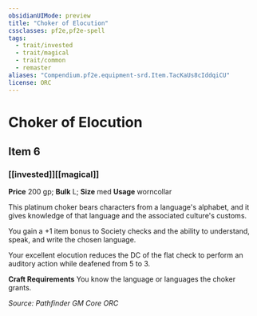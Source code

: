 ```yaml
---
obsidianUIMode: preview
title: "Choker of Elocution"
cssclasses: pf2e,pf2e-spell
tags:
  - trait/invested
  - trait/magical
  - trait/common
  - remaster
aliases: "Compendium.pf2e.equipment-srd.Item.TacKaUs8cIddqiCU"
license: ORC
---
```

# Choker of Elocution
## Item 6
### [[invested]][[magical]]


**Price** 200 gp; 
**Bulk** L; **Size** med
**Usage** worncollar

This platinum choker bears characters from a language's alphabet, and it gives knowledge of that language and the associated culture's customs.

You gain a +1 item bonus to Society checks and the ability to understand, speak, and write the chosen language.

Your excellent elocution reduces the DC of the flat check to perform an auditory action while deafened from 5 to 3.

**Craft Requirements** You know the language or languages the choker grants.

*Source: Pathfinder GM Core*
*ORC*